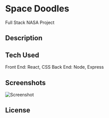 # Space Doodles
Full Stack NASA Project

## Description

## Tech Used
Front End: React, CSS
Back End: Node, Express

## Screenshots

![Screenshot](screenshot.png)

## License